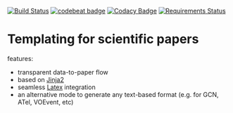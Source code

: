 [![Build Status](https://travis-ci.org/volodymyrss/rich-draft-templating.png?branch=master)](https://travis-ci.org/volodymyrss/rich-draft-templating)
[![codebeat badge](https://codebeat.co/badges/dc6f6224-26f1-45dc-b47f-31baefc92190)](https://codebeat.co/projects/github-com-volodymyrss-rich-draft-templating-master)
[![Codacy Badge](https://api.codacy.com/project/badge/Grade/6f8743e35a02487981dd0b98660b8000)](https://app.codacy.com/app/vladimir.savchenko/rich-draft-templating?utm_source=github.com&utm_medium=referral&utm_content=volodymyrss/rich-draft-templating&utm_campaign=Badge_Grade_Dashboard)
[![Requirements Status](https://requires.io/github/volodymyrss/rich-draft-templating/requirements.svg?branch=master)](https://requires.io/github/volodymyrss/rich-draft-templating/requirements/?branch=master)


# Templating for scientific papers

features:

* transparent data-to-paper flow
* based on [Jinja2](http://jinja.pocoo.org/docs/2.10/)
* seamless [Latex](https://www.latex-project.org/about/) integration
* an alternative mode to generate any text-based format (e.g. for GCN, ATel, VOEvent, etc)


